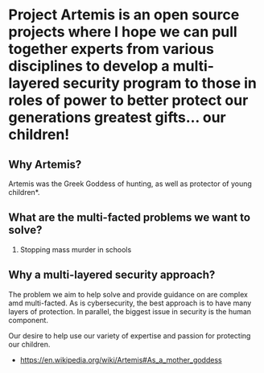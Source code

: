 # Project Artemis is an open source projects where I hope we can pull together experts from various disciplines to develop a multi-layered security program to those in roles of power to better protect our generations greatest gifts... our children!


## Why Artemis?
Artemis was the Greek Goddess of hunting, as well as protector of young children*. 


## What are the multi-facted problems we want to solve?
1. Stopping mass murder in schools


## Why a multi-layered security approach?
The problem we aim to help solve and provide guidance on are complex amd multi-facted. As is cybersecurity, the best approach is to have many layers of protection. In parallel, the biggest issue in security is the human component. 

Our desire to help use our variety of expertise and passion for protecting our children. 




* https://en.wikipedia.org/wiki/Artemis#As_a_mother_goddess
